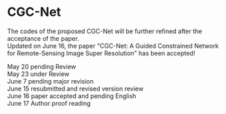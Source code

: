 # CGC-Net
The codes of the proposed CGC-Net will be further refined after the acceptance of the paper.   
Updated on June 16, the paper "CGC-Net: A Guided Constrained Network for Remote-Sensing Image Super Resolution" has been accepted!

May 20 pending Review  
May 23 under Review  
June 7 pending major revision  
June 15 resubmitted and revised version review  
June 16 paper accepted and pending English  
June 17 Author proof reading  
